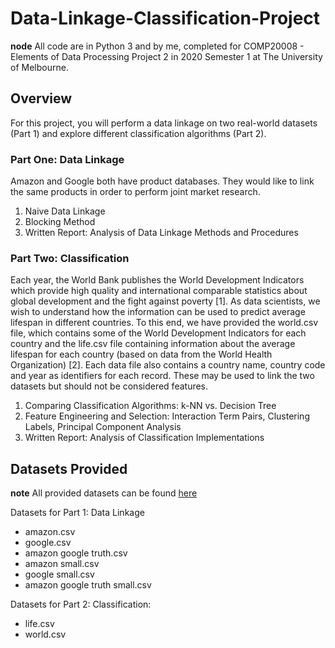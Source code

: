 # Data-Linkage-Classification-Project
**node** All code are in Python 3 and by me, completed for COMP20008 - Elements of Data Processing Project 2 in 2020 Semester 1 at The University of Melbourne.

## Overview
For this project, you will perform a data linkage on two real-world datasets (Part 1) and explore different classification algorithms (Part 2).
### Part One: Data Linkage
Amazon and Google both have product databases. They would like to link the same products in order to perform joint market research.

1. Naive Data Linkage
2. Blocking Method
3. Written Report: Analysis of Data Linkage Methods and Procedures

### Part Two: Classification
Each year, the World Bank publishes the World Development Indicators which provide high quality and international comparable statistics about global development and the fight against poverty [1]. As data scientists, we wish to understand how the information can be used to predict average lifespan in different countries. To this end, we have provided the world.csv file, which contains some of the World Development Indicators for each country and the life.csv file containing information about the average lifespan for each country (based on data from the World Health Organization) [2]. Each data file also contains a country name, country code and year as identifiers for each record. These may be used to link the two datasets but should not be considered features.

1. Comparing Classification Algorithms: k-NN vs. Decision Tree
2. Feature Engineering and Selection: Interaction Term Pairs, Clustering Labels, Principal Component Analysis
3. Written Report: Analysis of Classification Implementations 

## Datasets Provided
**note** All provided datasets can be found [here](https://github.com/btlin1213/Data-Linkage-Classification-Project/tree/master/Provided%20Data)

Datasets for Part 1: Data Linkage
- amazon.csv
- google.csv
- amazon google truth.csv
- amazon small.csv
- google small.csv
- amazon google truth small.csv

Datasets for Part 2: Classification:
- life.csv
- world.csv




